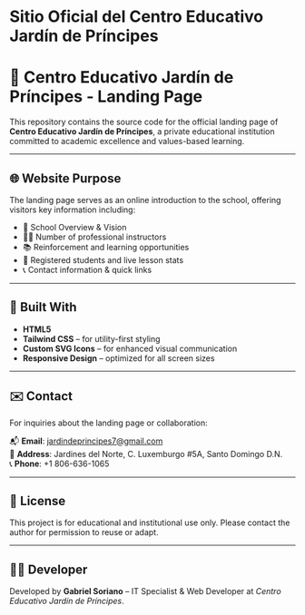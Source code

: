 # Sitio Oficial del Centro Educativo Jardín de Príncipes 
# 🌱 Centro Educativo Jardín de Príncipes - Landing Page

This repository contains the source code for the official landing page of **Centro Educativo Jardín de Príncipes**, a private educational institution committed to academic excellence and values-based learning.

---

## 🌐 Website Purpose

The landing page serves as an online introduction to the school, offering visitors key information including:

- 📘 School Overview & Vision  
- 👩‍🏫 Number of professional instructors  
- 📚 Reinforcement and learning opportunities  
- 🧒 Registered students and live lesson stats  
- 📞 Contact information & quick links

---

## 🧰 Built With

- **HTML5**
- **Tailwind CSS** – for utility-first styling
- **Custom SVG Icons** – for enhanced visual communication
- **Responsive Design** – optimized for all screen sizes

---

## ✉️ Contact

For inquiries about the landing page or collaboration:

📬 **Email**: jardindeprincipes7@gmail.com  
📍 **Address**: Jardines del Norte, C. Luxemburgo #5A, Santo Domingo D.N.  
📞 **Phone**: +1 806-636-1065  

---

## 📄 License

This project is for educational and institutional use only. Please contact the author for permission to reuse or adapt.

---

## 👨‍💻 Developer

Developed by **Gabriel Soriano** – IT Specialist & Web Developer at *Centro Educativo Jardín de Príncipes*.
